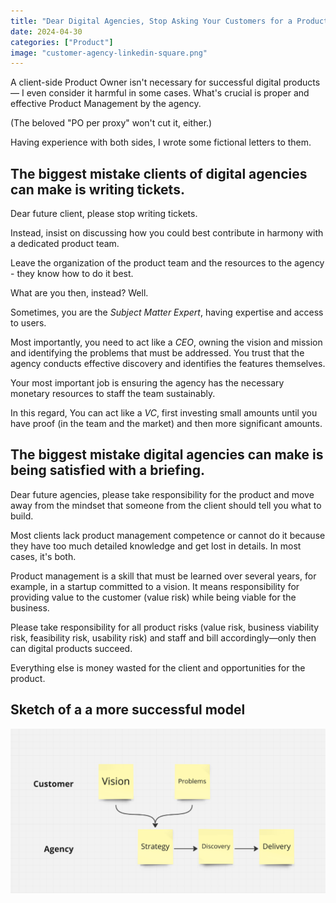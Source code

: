 ```yaml
---
title: "Dear Digital Agencies, Stop Asking Your Customers for a Product Owner."
date: 2024-04-30
categories: ["Product"]
image: "customer-agency-linkedin-square.png"
---
```


A client-side Product Owner isn't necessary for successful digital products — I even consider it harmful in some cases. What's crucial is proper and effective Product Management by the agency.

(The beloved "PO per proxy" won't cut it, either.)

Having experience with both sides, I wrote some fictional letters to them.

## The biggest mistake clients of digital agencies can make is writing tickets.

Dear future client, please stop writing tickets.

Instead, insist on discussing how you could best contribute in harmony with a dedicated product team.

Leave the organization of the product team and the resources to the agency - they know how to do it best.

What are you then, instead? Well.

Sometimes, you are the *Subject Matter Expert*, having expertise and access to users.

Most importantly, you need to act like a *CEO*, owning the vision and mission and identifying the problems that must be addressed. You trust that the agency conducts effective discovery and identifies the features themselves.

Your most important job is ensuring the agency has the necessary monetary resources to staff the team sustainably.

In this regard, You can act like a *VC*, first investing small amounts until you have proof (in the team and the market) and then more significant amounts.

## The biggest mistake digital agencies can make is being satisfied with a briefing.

Dear future agencies, please take responsibility for the product and move away from the mindset that someone from the client should tell you what to build.

Most clients lack product management competence or cannot do it because they have too much detailed knowledge and get lost in details. In most cases, it's both.

Product management is a skill that must be learned over several years, for example, in a startup committed to a vision. It means responsibility for providing value to the customer (value risk) while being viable for the business.

Please take responsibility for all product risks (value risk, business viability risk, feasibility risk, usability risk) and staff and bill accordingly—only then can digital products succeed.

Everything else is money wasted for the client and opportunities for the product.

## Sketch of a a more successful model

![](customer-agency-linkedin.png)
